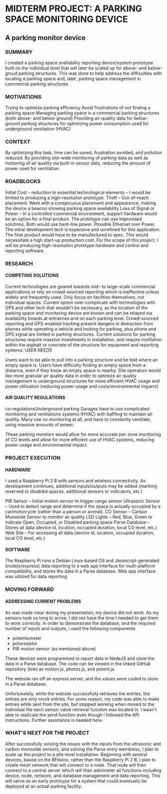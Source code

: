 # MIDTERM PROJECT: A PARKING SPACE MONITORING DEVICE
## A parking monitor device

### SUMMARY

I created a parking space availability reporting device/system prototype built on the individual level that will later be scaled up for above- and below-groud parking structures. This was done to help address the difficulties with locating a parking space and, later, parking space management in commercial parking structures.

### MOTIVATIONS

Trying to optimize parking efficiency
Avoid frustrations of not finding a parking space
Managing parking space in a commercial parking structures (both above- and below-ground)
Providing air-quality data for below-ground parking structures for optimizing power consumption used for underground ventilation (HVAC)

### CONTEXT

By optimizing this task, time can be saved, frustration avoided, and pollution reduced. By providing site-wide monitoring of parking data as well as motioring of air quailty via built-in sensor data, reducing the amount of power used for ventilation.

### ROADBLOCKS

Initial Cost – reduction to essential technological elements – I would be limited to producing a high-resolution prototype.
Theft – Out-of-reach placement. Went with a conspicuous placement and appearance, making the device a beacon showing parking space availability
Loss of Signal or Power – In a controlled commercial environment, support hardware would be an option for a final product. The prototype can use improvised solutions. Both would use hard-line power. Possible Ethernet over Power.
The initial development tech is expensive and unrefined for this application. The final product would have to be manufactured to spec. This would necessitate a high start-up production cost. For the scope of this project, I will be producing high-resolution prototype hardware and control and reporting software.

### RESEARCH

#### COMPETING SOLUTIONS

Current technologies are geared towards mid- to large-scale commercial applications or rely on crowd-sourced reporting which is ineffective unless widely and frequently used. Only focus on facilities themselves, not individual spaces.
Current option over-complicate with technologies with GPS and other tech that wouldn’t be necessary, as the location of the parking space and monitoring device are known and can be relayed via availability boards at entrances and on each parking level.
Crowd-sourced reporting and GPS-enabled tracking present dangers in distraction from phones while operating a vehicle and looking for parking, plus phone and GPS signal are limited in parking structures.
Current solutions for parking structures require massive investments in installation, and require instillation within the asphalt or concrete of the structure for equipment and reporting systems.
USER NEEDS

Users want to be able to pull into a parking structure and be told where an empty space is.
Users have difficulty finding an empty space from a distance, even if they know an empty space is nearby.
Site operators would like more granular air quality data in order to optimize air quality management in underground structures for more efficient HVAC usage and power utilization (reducing power usage and costs/environmental imparct)

#### AIR QUALITY REGULATIONS

co-regulationsUnderground parking Garages have to use complicated monitoring and ventilations systems (HVAC) with baffling to maintain air quality. Many use no monitoring at all, and have to constantly ventilate, using massive amounts of power.

These parking monitors would allow for more accurate per-zone monitoring of CO levels and allow for more efficient use of HVAC systems, reducing power usage and environmental impact.

### PROJECT EXECUTION

#### HARDWARE

I used a Raspberry Pi 2 B with sensors and wireless connectivity. As development continues, additional inputs/outputs may be added (marking reserved or disabled spaces, additional sensors or indicators, etc.)

PIR Sensor – Initial motion sensor to trigger range sensor
Ultrasonic Sensor – Used to detect range and determine if the space is actually occupied by a car/motorcycle (rather than a person or animal).
CO Sensor – Carbon Monoxide Sensor to monitor air quality
LED Lights – Red, Blue, Green to indicate Open, Occupied, or Disabled parking space
Parse Database – Stores all data (device id, location, occupied duration, local CO level, etc.)
Web Site – For accessing all data (device id, location, occupied duration, local CO level, etc.)

#### SOFTWARE

The Raspberry Pi runs a Debian Linux-based OS and Javascript-generated (nodejs/express) data reporting to a web app interface for multi-platform compatibility, and stores the data in a Parse database. Web app interface was utilized for data reporting.

### MOVING FORWARD

#### ADDRESSING CURRENT PROBLEMS

As was made clear during my presentation, my device did not work. As my sensors took so long to arrive, I did not have the time I needed to get them to work correctly. In order to demonstrate the database, and the required number of inputs and outputs, i used the following components

- potentiometer
- potoresistor
- PIR motion sensor (as mentioned above)

These devices were programmed to report data in NodeJS and store the data in a Parse database. The code can be viewed in the linked GitHub repository (link) as motion.js, photos.js, and potent.js.

The website ran off an express server, and the values were coded to store in a Parse database.


Unfortunately, while the website successfully retrieves the entries, the entries are only mock entries. For some reason, my code was able to make entries while sent from the site, but stopped working when moved to the individual file each sensor value retrieval function was located in. I wasn't able to replicate the send function even though i followed the API instructions. Further assistance is needed here.

### WHAT'S NEXT FOR THE PROJECT

After successfully solving the issues with the inputs from the ultrasonic and carbon monoxide sensors, and solving the Parse entry weirdness, I plan to scale up the project to a site-level installation. Beginning with several devices, based on the RFduino, rather than the Raspberry Pi 2 B, I plan to create mesh network that will connect to a node. That node will then connect to a central server which will then administer all functions including device, node, network, and database management and data reporting. This will serve as an early prototype for a system that could eventually be deployed at an actual parking facility.
